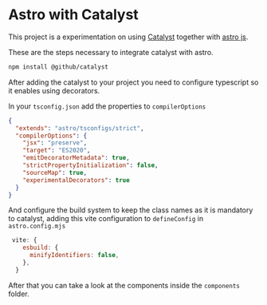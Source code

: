 # Astro with Catalyst

This project is a experimentation on using
[Catalyst](https://catalyst.rocks/guide/introduction/) together with [astro
js](https://astro.build/).

These are the steps necessary to integrate catalyst with astro.

```sh
npm install @github/catalyst
```

After adding the catalyst to your project you need to configure typescript so it
enables using decorators.

In your `tsconfig.json` add the properties to `compilerOptions`

```json
{
  "extends": "astro/tsconfigs/strict",
  "compilerOptions": {
    "jsx": "preserve",
    "target": "ES2020",
    "emitDecoratorMetadata": true,
    "strictPropertyInitialization": false,
    "sourceMap": true,
    "experimentalDecorators": true
  }
}

```

And configure the build system to keep the class names as it is mandatory to
catalyst, adding this vite configuration to `defineConfig` in `astro.config.mjs`

```js
 vite: {
    esbuild: {
      minifyIdentifiers: false,
    },
  }
```

After that you can take a look at the components inside the `components` folder.
